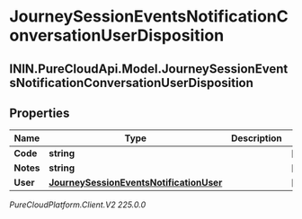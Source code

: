 # JourneySessionEventsNotificationConversationUserDisposition

## ININ.PureCloudApi.Model.JourneySessionEventsNotificationConversationUserDisposition

## Properties

|Name | Type | Description | Notes|
|------------ | ------------- | ------------- | -------------|
| **Code** | **string** |  | [optional] |
| **Notes** | **string** |  | [optional] |
| **User** | [**JourneySessionEventsNotificationUser**](JourneySessionEventsNotificationUser) |  | [optional] |



_PureCloudPlatform.Client.V2 225.0.0_
